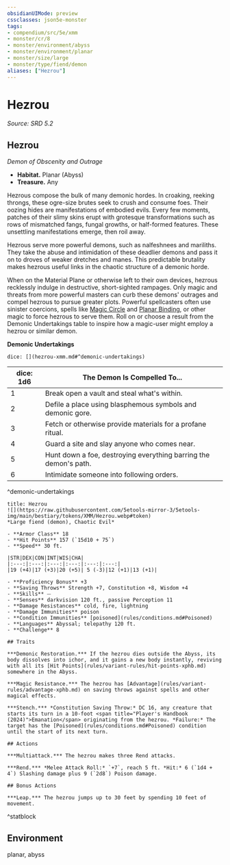 ```yaml
---
obsidianUIMode: preview
cssclasses: json5e-monster
tags:
- compendium/src/5e/xmm
- monster/cr/8
- monster/environment/abyss
- monster/environment/planar
- monster/size/large
- monster/type/fiend/demon
aliases: ["Hezrou"]
---
```

# Hezrou
*Source: SRD 5.2*  

## Hezrou

*Demon of Obscenity and Outrage*

- **Habitat.** Planar (Abyss)  
- **Treasure.** Any  

Hezrous compose the bulk of many demonic hordes. In croaking, reeking throngs, these ogre-size brutes seek to crush and consume foes. Their oozing hides are manifestations of embodied evils. Every few moments, patches of their slimy skins erupt with grotesque transformations such as rows of mismatched fangs, fungal growths, or half-formed features. These unsettling manifestations emerge, then roil away.

Hezrous serve more powerful demons, such as nalfeshnees and mariliths. They take the abuse and intimidation of these deadlier demons and pass it on to droves of weaker dretches and manes. This predictable brutality makes hezrous useful links in the chaotic structure of a demonic horde.

When on the Material Plane or otherwise left to their own devices, hezrous recklessly indulge in destructive, short-sighted rampages. Only magic and threats from more powerful masters can curb these demons' outrages and compel hezrous to pursue greater plots. Powerful spellcasters often use sinister coercions, spells like [Magic Circle](magic-circle-xphb.md) and [Planar Binding](planar-binding-xphb.md), or other magic to force hezrous to serve them. Roll on or choose a result from the Demonic Undertakings table to inspire how a magic-user might employ a hezrou or similar demon.

**Demonic Undertakings**

`dice: [](hezrou-xmm.md#^demonic-undertakings)`

| dice: 1d6 | The Demon Is Compelled To... |
|-----------|------------------------------|
| 1 | Break open a vault and steal what's within. |
| 2 | Defile a place using blasphemous symbols and demonic gore. |
| 3 | Fetch or otherwise provide materials for a profane ritual. |
| 4 | Guard a site and slay anyone who comes near. |
| 5 | Hunt down a foe, destroying everything barring the demon's path. |
| 6 | Intimidate someone into following orders. |
^demonic-undertakings

```ad-statblock
title: Hezrou
![](https://raw.githubusercontent.com/5etools-mirror-3/5etools-img/main/bestiary/tokens/XMM/Hezrou.webp#token)
*Large fiend (demon), Chaotic Evil*

- **Armor Class** 18
- **Hit Points** 157 (`15d10 + 75`)
- **Speed** 30 ft.

|STR|DEX|CON|INT|WIS|CHA|
|:---:|:---:|:---:|:---:|:---:|:---:|
|19 (+4)|17 (+3)|20 (+5)| 5 (-3)|12 (+1)|13 (+1)|

- **Proficiency Bonus** +3
- **Saving Throws** Strength +7, Constitution +8, Wisdom +4
- **Skills** ⏤
- **Senses** darkvision 120 ft., passive Perception 11
- **Damage Resistances** cold, fire, lightning
- **Damage Immunities** poison
- **Condition Immunities** [poisoned](rules/conditions.md#Poisoned)
- **Languages** Abyssal; telepathy 120 ft.
- **Challenge** 8

## Traits

***Demonic Restoration.*** If the hezrou dies outside the Abyss, its body dissolves into ichor, and it gains a new body instantly, reviving with all its [Hit Points](rules/variant-rules/hit-points-xphb.md) somewhere in the Abyss.

***Magic Resistance.*** The hezrou has [Advantage](rules/variant-rules/advantage-xphb.md) on saving throws against spells and other magical effects.

***Stench.*** *Constitution Saving Throw:* DC 16, any creature that starts its turn in a 10-foot <span title="Player's Handbook (2024)">Emanation</span> originating from the hezrou. *Failure:* The target has the [Poisoned](rules/conditions.md#Poisoned) condition until the start of its next turn.

## Actions

***Multiattack.*** The hezrou makes three Rend attacks.

***Rend.*** *Melee Attack Roll:* `+7`, reach 5 ft. *Hit:* 6 (`1d4 + 4`) Slashing damage plus 9 (`2d8`) Poison damage.

## Bonus Actions

***Leap.*** The hezrou jumps up to 30 feet by spending 10 feet of movement.
```
^statblock

## Environment

planar, abyss